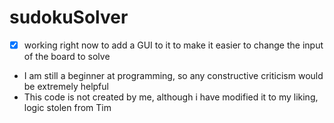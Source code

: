 # sudokuSolver
- [x] working right now to add a GUI to it to make it easier to change the input of the board to solve
- I am still a beginner at programming, so any constructive criticism would be extremely helpful
- This code is not created by me, although i have modified it to my liking, logic stolen from Tim
